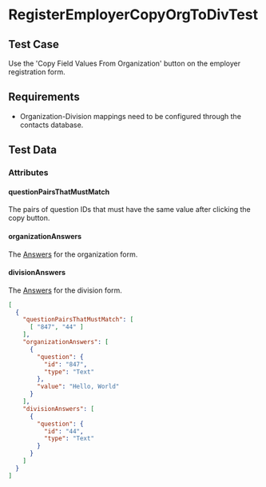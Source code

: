 # RegisterEmployerCopyOrgToDivTest <Badge text="test" vertical="middle" />

## Test Case
Use the 'Copy Field Values From Organization' button on the employer registration form.

## Requirements
* Organization-Division mappings need to be configured through the contacts database.

## Test Data
### Attributes

#### questionPairsThatMustMatch <Badge text="array" vertical="middle" />
The pairs of question IDs that must have the same value after clicking the copy button.

#### organizationAnswers <Badge text="array" vertical="middle" />
The [Answers](../model/df-answer) for the organization form.

#### divisionAnswers <Badge text="array" vertical="middle" />
The [Answers](../model/df-answer) for the division form.

``` json
[
  {
    "questionPairsThatMustMatch": [
      [ "847", "44" ]
    ],
    "organizationAnswers": [
      {
        "question": {
          "id": "847",
          "type": "Text"
        },
        "value": "Hello, World"
      }
    ],
    "divisionAnswers": [
      {
        "question": {
          "id": "44",
          "type": "Text"
        }
      }
    ]
  }
]
```

